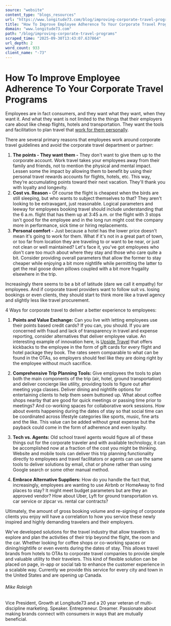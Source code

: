```yaml
---
source: "website"
content_type: "blogs_resources"
url: "https://www.longitude73.com/blog/improving-corporate-travel-programs"
title: "How To Improve Employee Adherence To Your Corporate Travel Programs"
domain: "www.longitude73.com"
path: "/blog/improving-corporate-travel-programs"
scraped_time: "2025-09-30T13:43:07.637864"
url_depth: 2
word_count: 933
client_name: "-73"
---
```


# How To Improve Employee Adherence To Your Corporate Travel Programs

Employees are in fact consumers, and they want what they want, when they want it. And what they want is not limited to the things that their employers care about like cheap flights, hotels and transportation. They want the tools and facilitation to plan travel that [work for them personally](/blog/the-local-brew-77-amex-global-business-travel-and-lola.com).

There are several primary reasons that employees work around corporate travel guidelines and avoid the corporate travel department or partner:

1.  **The points - They want them -** They don't want to give them up to the corporate account. Work travel takes your employees away from their family and friends, not to mention the physical and mental impact. Lessen some the impact by allowing them to benefit by using their personal travel rewards accounts for flights, hotels, etc. This way, they’re accumulating points toward their next vacation. They'll thank you with loyalty and longevity.
2.  **Cost vs. Reason -** Of course the flight is cheapest when the birds are still sleeping, but who wants to subject themselves to that? They aren't looking to be extravagant, just reasonable. Logical parameters and leeway for employees booking travel should include understanding that the 6 a.m. flight that has them up at 3:45 a.m. or the flight with 3 stops isn't good for the employee and in the long run might cost the company more in performance, sick time or hiring replacements.
3.  **Personal comfort -** Just because a hotel has the lower price doesn't mean it's going to work for them. What if it's not in a great part of town, or too far from location they are traveling to or want to be near, or just not clean or well maintained? Let's face it, you've got employees who don't care too much about where they stay and those who care quite a bit. Consider providing overall parameters that allow the former to stay cheaper while enjoying a bit more nightlife while permitting the latter to get the real goose down pillows coupled with a bit more frugality elsewhere in the trip.

Increasingly there seems to be a bit of latitude (dare we call it empathy) for employees. And if corporate travel providers want to follow suit vs. losing bookings or even clients, they should start to think more like a travel agency and slightly less like travel procurement.

4 Ways for corporate travel to deliver a better experience to employees:

1.  **Points and Value Exchange:** Can you live with letting employees use their points based credit cards? If you can, you should. If you are concerned with fraud and lack of transparency in travel and expense reporting, consider alternatives that deliver employee value. An interesting example of innovation here, is [Upside Travel](https://upside.com/) that offers kickbacks to the employee in the form of gift cards for every flight and hotel package they book. The rates seem comparable to what can be found in the OTAs, so employers should feel like they are doing right by the employee without much sacrifice.

2.  **Comprehensive Trip Planning Tools:** Give employees the tools to plan both the main components of the trip (air, hotel, ground transportation) and deliver concierge like utility, providing tools to figure out after meeting yoga classes. Deliver dining and nightlife options for entertaining clients to help them seem buttoned up. What about coffee shops nearby that are good for quick meetings or passing time prior to meetings? And co-working spaces for collaborative work sessions. How about events happening during the dates of stay so that social time can be coordinated across lifestyle categories like sports, music, fine arts and the like. This value can be added without great expense but the payback could come in the form of adherence and even loyalty.
3.  **Tech vs. Agents:** Old school travel agents would figure all of these things out for the corporate traveler and with available technology, it can be accomplished now at a fraction of the cost you might be thinking. Website and mobile tools can deliver this trip planning functionality directly to employees and travel facilitators or agents can use the same tools to deliver solutions by email, chat or phone rather than using Google search or some other manual method.
4.  **Embrace Alternative Suppliers:** How do you handle the fact that, increasingly, employees are wanting to use Airbnb or HomeAway to find places to stay? It might meet budget parameters but are they an approved vendor? How about Uber, Lyft for ground transportation vs. car service or zipcar vs. rental car contracts?

Ultimately, the amount of gross booking volume and re-signing of corporate clients you enjoy will have a correlation to how you service these newly inspired and highly demanding travelers and their employers.

We've developed solutions for the travel industry that allow travelers to explore and plan the activities of their trip beyond the flight, the room and the car. Whether looking for coffee shops or co-working spaces or dining/nightlife or even events during the dates of stay. This allows travel brands from hotels to OTAs to corporate travel companies to provide simple and valuable utility to their travelers. This kind of flexible solution can be placed on page, in-app or social tab to enhance the customer experience in a scalable way. Currently we provide this service for every city and town in the United States and are opening up Canada.

###### Mike Raleigh

Vice President, Growth at Longitude73 and a 20 year veteran of multi-discipline marketing. Speaker. Entrepreneur. Dreamer. Passionate about making brands connect with consumers in ways that are mutually beneficial.